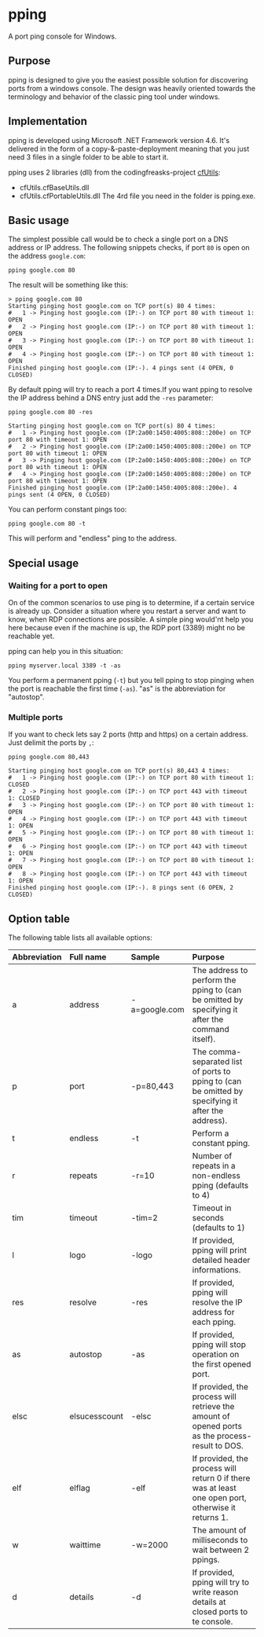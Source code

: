 # pping
A port ping console for Windows.

## Purpose

pping is designed to give you the easiest possible solution for discovering ports from a windows console. The design was heavily oriented towards the terminology and behavior of the classic ping tool under windows.

## Implementation

pping is developed using Microsoft .NET Framework version 4.6. It's delivered in the form of a copy-&-paste-deployment meaning that you just need 3 files in a single folder to be able to start it.

pping uses 2 libraries (dll) from the codingfreasks-project [cfUtils](https://github.com/codingfreak/cfUtils):
- cfUtils.cfBaseUtils.dll
- cfUtils.cfPortableUtils.dll
The 4rd file you need in the folder is pping.exe.

## Basic usage

The simplest possible call would be to check a single port on a DNS address or IP address. The following snippets checks, if port `80` is open on the address `google.com`:

    pping google.com 80

The result will be something like this:

    > pping google.com 80
    Starting pinging host google.com on TCP port(s) 80 4 times:
    #   1 -> Pinging host google.com (IP:-) on TCP port 80 with timeout 1: OPEN
    #   2 -> Pinging host google.com (IP:-) on TCP port 80 with timeout 1: OPEN
    #   3 -> Pinging host google.com (IP:-) on TCP port 80 with timeout 1: OPEN
    #   4 -> Pinging host google.com (IP:-) on TCP port 80 with timeout 1: OPEN
    Finished pinging host google.com (IP:-). 4 pings sent (4 OPEN, 0 CLOSED)

By default pping will try to reach a port 4 times.If you want pping to resolve the IP address behind a DNS entry just add the `-res` parameter:

    pping google.com 80 -res
    
    Starting pinging host google.com on TCP port(s) 80 4 times:
    #   1 -> Pinging host google.com (IP:2a00:1450:4005:808::200e) on TCP port 80 with timeout 1: OPEN
    #   2 -> Pinging host google.com (IP:2a00:1450:4005:808::200e) on TCP port 80 with timeout 1: OPEN
    #   3 -> Pinging host google.com (IP:2a00:1450:4005:808::200e) on TCP port 80 with timeout 1: OPEN
    #   4 -> Pinging host google.com (IP:2a00:1450:4005:808::200e) on TCP port 80 with timeout 1: OPEN
    Finished pinging host google.com (IP:2a00:1450:4005:808::200e). 4 pings sent (4 OPEN, 0 CLOSED)

You can perform constant pings too:

    pping google.com 80 -t

This will perform and "endless" ping to the address. 

## Special usage

### Waiting for a port to open

On of the common scenarios to use ping is to determine, if a certain service is already up. Consider a situation where you restart a server and want to know, when RDP connections are possible. A simple ping would'nt help you here because even if the machine is up, the RDP port (3389) might no be reachable yet. 

pping can help you in this situation:

    pping myserver.local 3389 -t -as

You perform a permanent pping (`-t`) but you tell pping to stop pinging when the port is reachable the first time (`-as`). "as" is the abbreviation for "autostop".

### Multiple ports

If you want to check lets say 2 ports (http and https) on a certain address. Just delimit the ports by `,`:

    pping google.com 80,443

    Starting pinging host google.com on TCP port(s) 80,443 4 times:
    #   1 -> Pinging host google.com (IP:-) on TCP port 80 with timeout 1: CLOSED
    #   2 -> Pinging host google.com (IP:-) on TCP port 443 with timeout 1: CLOSED
    #   3 -> Pinging host google.com (IP:-) on TCP port 80 with timeout 1: OPEN
    #   4 -> Pinging host google.com (IP:-) on TCP port 443 with timeout 1: OPEN
    #   5 -> Pinging host google.com (IP:-) on TCP port 80 with timeout 1: OPEN
    #   6 -> Pinging host google.com (IP:-) on TCP port 443 with timeout 1: OPEN
    #   7 -> Pinging host google.com (IP:-) on TCP port 80 with timeout 1: OPEN
    #   8 -> Pinging host google.com (IP:-) on TCP port 443 with timeout 1: OPEN
    Finished pinging host google.com (IP:-). 8 pings sent (6 OPEN, 2 CLOSED)

## Option table

The following table lists all available options:

| Abbreviation  | Full name                 | Sample            | Purpose
|:---           |:---                       |:---               |:---
| a             | address                   | -a=google.com     | The address to perform the pping to (can be omitted by specifying it after the command itself).
| p             | port                      | -p=80,443         | The comma-separated list of ports to pping to (can be omitted by specifying it after the address).
| t             | endless                   | -t                | Perform a constant pping.
| r             | repeats                   | -r=10             | Number of repeats in a non-endless pping (defaults to 4)
| tim           | timeout                   | -tim=2            | Timeout in seconds (defaults to 1)
| l             | logo                      | -logo             | If provided, pping will print detailed header informations.
| res           | resolve                   | -res              | If provided, pping will resolve the IP address for each pping.
| as            | autostop                  | -as               | If provided, pping will stop operation on the first opened port.
| elsc          | elsucesscount             | -elsc             | If provided, the process will retrieve the amount of opened ports as the process-result to DOS.
| elf           | elflag                    | -elf              | If provided, the process will return 0 if there was at least one open port, otherwise it returns 1.
| w             | waittime                  | -w=2000           | The amount of milliseconds to wait between 2 ppings.
| d             | details                   | -d                | If provided, pping will try to write reason details at closed ports to te console.
